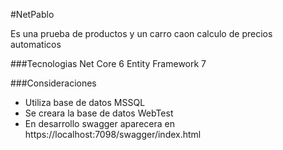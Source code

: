 #NetPablo

Es una prueba de productos y un carro caon calculo de precios automaticos

###Tecnologias
Net Core 6
Entity Framework 7

###Consideraciones
* Utiliza base de datos MSSQL
* Se creara la base de datos WebTest
* En desarrollo swagger aparecera en https://localhost:7098/swagger/index.html
